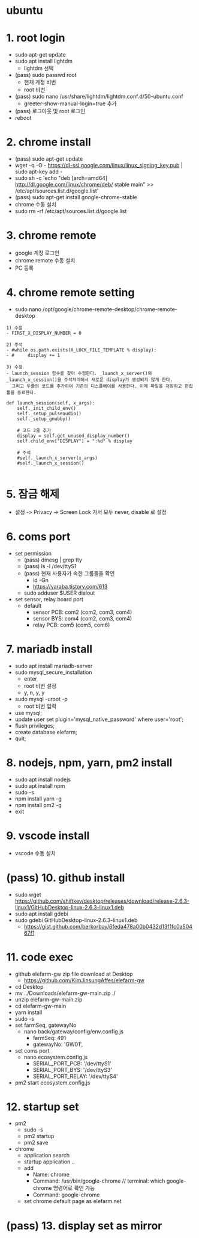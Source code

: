 # ubuntu

# 1. root login 
- sudo apt-get update 
- sudo apt install lightdm 
  - lightdm 선택 
- (pass) sudo passwd root 
  - 현재 계정 비번 
  - root 비번 
- (pass) sudo nano /usr/share/lightdm/lightdm.conf.d/50-ubuntu.conf
  - greeter-show-manual-login=true 추가 
- (pass) 로그아웃 및 root 로그인 
- reboot 

# 2. chrome install 
- (pass) sudo apt-get update 
- wget -q -O - https://dl-ssl.google.com/linux/linux_signing_key.pub | sudo apt-key add -
- sudo sh -c 'echo "deb [arch=amd64] http://dl.google.com/linux/chrome/deb/ stable main" >> /etc/apt/sources.list.d/google.list'
- (pass) sudo apt-get install google-chrome-stable
- chrome 수동 설치 
- sudo rm -rf /etc/apt/sources.list.d/google.list

# 3. chrome remote 
- google 계정 로그인 
- chrome remote 수동 설치 
- PC 등록 

# 4. chrome remote setting 
- sudo nano /opt/google/chrome-remote-desktop/chrome-remote-desktop 
```
1) 수정 
- FIRST_X_DISPLAY_NUMBER = 0
  
2) 주석 
- #while os.path.exists(X_LOCK_FILE_TEMPLATE % display):
- #     display += 1

3) 수정 
- launch_session 함수를 찾아 수정한다. _launch_x_server()와 _launch_x_session()을 주석처리해서 새로운 display가 생성되지 않게 한다.
  그리고 두줄의 코드를 추가하여 기존의 디스플에이를 사용한다. 이제 파일을 저장하고 편집 툴을 종료한다.

def launch_session(self, x_args):
    self._init_child_env()
    self._setup_pulseaudio()
    self._setup_gnubby()

    # 코드 2줄 추가
    display = self.get_unused_display_number()
    self.child_env["DISPLAY"] = ":%d" % display

    # 주석
    #self._launch_x_server(x_args)
    #self._launch_x_session()
    
```

# 5. 잠금 해제 
- 설정 -> Privacy -> Screen Lock 가서 모두 never, disable 로 설정 

# 6. coms port  
- set permission
  - (pass) dmesg | grep tty
  - (pass) ls -l /dev/ttyS1
  - (pass) 현재 사용자가 속한 그룹들을 확인
    - id -Gn 
    - https://yaraba.tistory.com/613
  - sudo adduser $USER dialout 
- set sensor, relay board port 
  - default 
    - sensor PCB: com2 (com2, com3, com4)
    - sensor BYS: com4 (com2, com3, com4)
    - relay  PCB: com5 (com5, com6)

# 7. mariadb install 
- sudo apt install mariadb-server
- sudo mysql_secure_installation
  - enter 
  - root 비번 설정 
  - y, n, y, y 
- sudo mysql -uroot -p
  - root 비번 입력 
- use mysql;
- update user set plugin='mysql_native_password' where user='root';
- flush privileges;
- create database elefarm;
- quit;

# 8. nodejs, npm, yarn, pm2 install 
- sudo apt install nodejs
- sudo apt install npm
- sudo -s
- npm install yarn -g 
- npm install pm2 -g
- exit

# 9. vscode install 
- vscode 수동 설치 

# (pass) 10. github install 
- sudo wget https://github.com/shiftkey/desktop/releases/download/release-2.6.3-linux1/GitHubDesktop-linux-2.6.3-linux1.deb
- sudo apt install gdebi
- sudo gdebi GitHubDesktop-linux-2.6.3-linux1.deb
  - https://gist.github.com/berkorbay/6feda478a00b0432d13f1fc0a50467f1

# 11. code exec 
- github elefarm-gw zip file download at Desktop 
  - https://github.com/KimJinsungAffes/elefarm-gw
- cd Desktop
- mv ../Downloads/elefarm-gw-main.zip ./
- unzip elefarm-gw-main.zip 
- cd elefarm-gw-main
- yarn install 
- sudo -s
- set farmSeq, gatewayNo
  - nano back/gateway/config/env.config.js
    - farmSeq: 491
    - gatewayNo: 'GW01',
- set coms port 
  - nano ecosystem.config.js
    - SERIAL_PORT_PCB: '/dev/ttyS1'
    - SERIAL_PORT_BYS: '/dev/ttyS3'
    - SERIAL_PORT_RELAY: '/dev/ttyS4'
- pm2 start ecosystem.config.js

# 12. startup set 
- pm2 
  - sudo -s
  - pm2 startup 
  - pm2 save 
- chrome 
  - application search
  - startup application ..
  - add
    - Name: chrome
    - Command: /usr/bin/google-chrome // terminal: which google-chrome 명령어로 확인 가능 
    - Command: google-chrome
  - set chrome default page as elefarm.net

# (pass) 13. display set as mirror 
